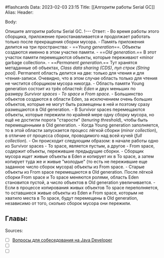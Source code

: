 #flashcards
Data: 2023-02-03 23:15
Title: [[Алгоритм работы Serial GC]]
Alias:
Header:




Body:


Опишите алгоритм работы Serial GC.
!---
Ответ:
	- Во время работы этого сборщика, приложение приостанавливается и продолжает работать только после прекращения сборки мусора.
	- Память приложения делится на три пространства:
			-   ==_Young generation_==. Объекты создаются именно в этом участке памяти.
			-   ==_Old generation_.== В этот участок памяти перемещаются объекты, которые переживают «minor garbage collection».
			-   ==_Permanent generation_.== Тут хранятся метаданные об объектах, _Class data sharing (CDS)_, _пул строк (String pool)_. Permanent область делится на две: только для чтения и для чтения-записи. Очевидно, что в этом случае область только для чтения не чистится сборщиком мусора никогда.
	- Область памяти Young generation состоит из трёх областей: _Eden_ и двух меньших по размеру _Survivor spaces_ - _To space_ и _From space_. 
	- Большинство объектов создаются в области Eden, за исключением очень больших объектов, которые не могут быть размещены в ней и поэтому сразу размещаются в Old generation.
	- В Survivor spaces перемещаются объекты, которые пережили по крайней мере одну сборку мусора, но ещё не достигли порога "старости" (_tenuring threshold_), чтобы быть перемещенными в Old generation.
	- Когда Young generation заполняется, то в этой области запускается процесс лёгкой сборки (_minor collection_), в отличие от процесса сборки, проводимого над всей кучей (_full collection_).
	- Он происходит следующим образом: в начале работы одно из Survivor spaces - To space, является пустым, а другое - From space, содержит объекты, пережившие предыдущие сборки.
	- Сборщик мусора ищет живые объекты в Eden и копирует их в To space, а затем копирует туда же и живые "молодые" (то есть не пережившие еще заданное число сборок мусора) объекты из From space.
	- Старые объекты из From space перемещаются в Old generation. После лёгкой сборки From space и To space меняются ролями, область Eden становится пустой, а число объектов в Old generation увеличивается.
	- Если в процессе копирования живых объектов To space переполняется, то оставшиеся живые объекты из Eden и From space, которым не хватило места в To space, будут перемещены в Old generation, независимо от того, сколько сборок мусора они пережили.
<!--SR:!2023-03-14,3,290-->





Главы:
-


Sources:
- [ ] [Вопросы для собеседования на Java Developer](https://github.com/enhorse/java-interview/blob/master/README.md#%D0%9E%D0%9E%D0%9F)
- [ ] []()
- [ ] []()
